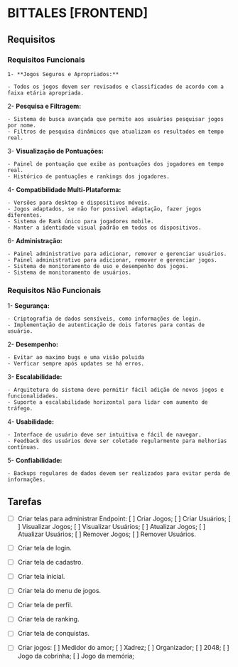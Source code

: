 # BITTALES [FRONTEND]

## Requisitos

### Requisitos Funcionais

    1- **Jogos Seguros e Apropriados:**
 
    - Todos os jogos devem ser revisados e classificados de acordo com a faixa etária apropriada.
 
2- **Pesquisa e Filtragem:**
 
    - Sistema de busca avançada que permite aos usuários pesquisar jogos por nome.
    - Filtros de pesquisa dinâmicos que atualizam os resultados em tempo real.
 
3- **Visualização de Pontuações:**
 
    - Painel de pontuação que exibe as pontuações dos jogadores em tempo real.
    - Histórico de pontuações e rankings dos jogadores.
 
 
4- **Compatibilidade Multi-Plataforma:**
 
    - Versões para desktop e dispositivos móveis.
    - Jogos adaptados, se não for possivel adaptação, fazer jogos diferentes.
    - Sistema de Rank único para jogadores mobile.
    - Manter a identidade visual padrão em todos os dispositivos.
 
6- **Administração:**
    
    - Painel administrativo para adicionar, remover e gerenciar usuários.
    - Painel administrativo para adicionar, remover e gerenciar jogos.
    - Sistema de monitoramento de uso e desempenho dos jogos.
    - Sistema de monitoramento de usuários.


### Requisitos Não Funcionais

1- **Segurança:**
 
    - Criptografia de dados sensíveis, como informações de login.
    - Implementação de autenticação de dois fatores para contas de usuário.
 
2- **Desempenho:**
    
    - Evitar ao maximo bugs e uma visão poluida
    - Verficar sempre após updates se há erros.
 
3- **Escalabilidade:**
 
    - Arquitetura do sistema deve permitir fácil adição de novos jogos e funcionalidades.
    - Suporte a escalabilidade horizontal para lidar com aumento de tráfego.
 
4- **Usabilidade:**
 
    - Interface de usuário deve ser intuitiva e fácil de navegar.
    - Feedback dos usuários deve ser coletado regularmente para melhorias contínuas.
 
5- **Confiabilidade:**
 
    - Backups regulares de dados devem ser realizados para evitar perda de informações.

## Tarefas

- [ ] Criar telas para administrar Endpoint:
        [ ] Criar Jogos;
        [ ] Criar Usuários;
        [ ] Visualizar Jogos;
        [ ] Visualizar Usuários;
        [ ] Atualizar Jogos;
        [ ] Atualizar Usuários;
        [ ] Remover Jogos;
        [ ] Remover Usuários.

- [ ] Criar tela de login.

- [ ] Criar tela de cadastro.

- [ ] Criar tela inicial.

- [ ] Criar tela do menu de jogos.

- [ ] Criar tela de perfil.

- [ ] Criar tela de ranking.

- [ ] Criar tela de conquistas.

- [ ] Criar jogos:
    [ ] Medidor do amor;
    [ ] Xadrez;
    [ ] Organizador;
    [ ] 2048;
    [ ] Jogo da cobrinha;
    [ ] Jogo da memória;

